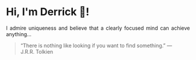 # Hi, I'm Derrick 👋!
<p align="justify">I admire uniqueness and believe that a clearly focused mind can achieve anything...</p> 
<!-- #quote-start -->
<blockquote>&ldquo;There is nothing like looking if you want to find something.&rdquo; &mdash; <footer>J.R.R. Tolkien</footer></blockquote>
<!-- #quote-end -->
